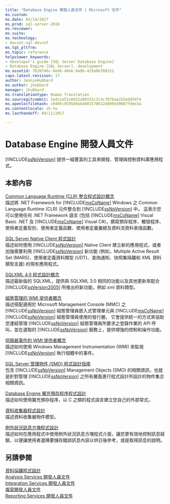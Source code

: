 ```yaml
---
title: "Database Engine 開發人員文件 | Microsoft 文件"
ms.custom: 
ms.date: 03/14/2017
ms.prod: sql-server-2016
ms.reviewer: 
ms.suite: 
ms.technology:
- docset-sql-devref
ms.tgt_pltfrm: 
ms.topic: reference
helpviewer_keywords:
- developer's guide [SQL Server Database Engine]
- Database Engine [SQL Server], development
ms.assetid: 7638f46c-9e66-48e6-9a9b-425e0b788311
caps.latest.revision: 17
author: JennieHubbard
ms.author: jhubbard
manager: jhubbard
ms.translationtype: Human Translation
ms.sourcegitcommit: 2edcce51c6822a89151c3c3c76fbaacb5edd54f4
ms.openlocfilehash: c9495c959569ab4801570612d890e39087fdee3a
ms.contentlocale: zh-tw
ms.lasthandoff: 04/11/2017

---
```

# <a name="database-engine-developer-documentation"></a>Database Engine 開發人員文件
  [!INCLUDE[ssNoVersion](../includes/ssnoversion-md.md)] 提供一組豐富的工具來開發、管理與控制資料庫應用程式。  
  
## <a name="in-this-section"></a>本節內容  
 [Common Language Runtime &#40;CLR&#41; 整合程式設計概念](../relational-databases/clr-integration/common-language-runtime-clr-integration-programming-concepts.md)  
 描述將 .NET Framework for [!INCLUDE[msCoName](../includes/msconame-md.md)] Windows 之 Common Language Runtime (CLR) 元件整合到 [!INCLUDE[ssNoVersion](../includes/ssnoversion-md.md)] 中。 這表示您可以使用任何 .NET Framework 語言 (包括 [!INCLUDE[msCoName](../includes/msconame-md.md)] Visual Basic .NET 及 [!INCLUDE[msCoName](../includes/msconame-md.md)] Visual C#)，撰寫預存程序、觸發程序、使用者定義型別、使用者定義函數、使用者定義彙總及資料流資料表值函數。  
  
 [SQL Server Native Client 程式設計](../relational-databases/native-client/sql-server-native-client-programming.md)  
 描述如何使用 [!INCLUDE[ssNoVersion](../includes/ssnoversion-md.md)] Native Client 建立新的應用程式，或者加強需要利用 [!INCLUDE[ssNoVersion](../includes/ssnoversion-md.md)] 新功能 (例如，Multiple Active Result Set (MARS)、使用者定義資料類型 (UDT)、查詢通知、快照集隔離和 XML 資料類型支援) 的現有應用程式。  
  
 [SQLXML 4.0 程式設計概念](../relational-databases/sqlxml/sqlxml-4-0-programming-concepts.md)  
 描述最新版的 SQLXML，提供與 SQLXML 3.0 相同的功能以及其他更新來配合 [!INCLUDE[ssVersion2005](../includes/ssversion2005-md.md)] 所推出的新功能，例如 xml 資料類型。  
  
 [組態管理的 WMI 提供者概念](../relational-databases/wmi-provider-configuration/wmi-provider-for-configuration-management.md)  
 描述搭配適用於 Microsoft Management Console (MMC) 之 [!INCLUDE[ssNoVersion](../includes/ssnoversion-md.md)] 組態管理員嵌入式管理單元與 [!INCLUDE[msCoName](../includes/msconame-md.md)] [!INCLUDE[ssNoVersion](../includes/ssnoversion-md.md)] 組態管理員使用的發行層。 它會提供統一的方式來協助您連結管理 [!INCLUDE[ssNoVersion](../includes/ssnoversion-md.md)] 組態管理員所要求之登錄作業的 API 呼叫，並在選取的 [!INCLUDE[ssNoVersion](../includes/ssnoversion-md.md)] 服務上，提供增強的控制和操作功能。  
  
 [伺服器事件的 WMI 提供者概念](../relational-databases/wmi-provider-server-events/wmi-provider-for-server-events-concepts.md)  
 描述如何使用 Windows Management Instrumentation (WMI) 來監視 [!INCLUDE[ssNoVersion](../includes/ssnoversion-md.md)] 執行個體中的事件。  
  
 [SQL Server 管理物件 &#40;SMO&#41; 程式設計指南](../relational-databases/server-management-objects-smo/sql-server-management-objects-smo-programming-guide.md)  
 包含 [!INCLUDE[ssNoVersion](../includes/ssnoversion-md.md)] Management Objects (SMO) 的相關資訊，也就是針對管理 [!INCLUDE[ssNoVersion](../includes/ssnoversion-md.md)] 之所有層面進行程式設計所設計的物件集合相關資訊。  
  
 [Database Engine 擴充預存程序程式設計](../relational-databases/database-engine-extended-stored-procedure-programming.md)  
 描述如何使用擴充預存程序，以 C 之類的程式語言建立您自己的外部常式。  
  
 [資料收集器程式設計](http://msdn.microsoft.com/library/53b4752b-055d-4716-b2bc-75b4cce84101)  
 描述資料收集器物件模型。  
  
 [例外狀況訊息方塊程式設計](http://msdn.microsoft.com/library/0b1ba514-6959-4e69-bfd2-3cf3c1ac4b9c)  
 描述如何在應用程式中使用例外狀況訊息方塊程式介面，讓您更有效地控制訊息經驗，以便讓使用者選擇要儲存錯誤訊息內容以供日後參考，或是取得訊息的說明。  
  
## <a name="see-also"></a>另請參閱  
 [資料採礦程式設計](../analysis-services/data-mining-programming.md)   
 [Analysis Services 開發人員文件](../analysis-services/analysis-services-developer-documentation.md)   
 [Integration Services 開發人員文件](../integration-services/integration-services-developer-documentation.md)   
 [複寫開發人員文件](../relational-databases/replication/concepts/replication-developer-documentation.md)   
 [Reporting Services 開發人員文件](../reporting-services/reporting-services-developer-documentation.md)  
  
  
